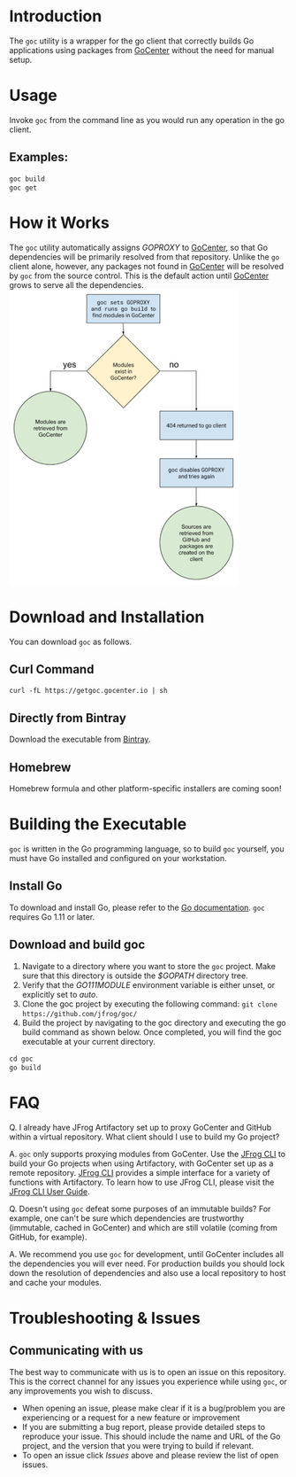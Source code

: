 # Introduction
The ```goc``` utility is a wrapper for the go client that correctly builds Go applications using packages from [GoCenter](https://gocenter.jfrog.com/stats) without the need for manual setup.

# Usage
Invoke ```goc``` from the command line as you would run any operation in the go client.

## Examples:
```
goc build
goc get
```

# How it Works
The ```goc``` utility automatically assigns *GOPROXY* to [GoCenter](https://gocenter.jfrog.com/stats), so that Go dependencies will be primarily resolved from that repository. Unlike the ```go``` client alone, however, any packages not found in [GoCenter](https://gocenter.jfrog.com/stats) will be resolved by ```goc``` from the source control. This is the default action until [GoCenter](https://gocenter.jfrog.com/stats) grows to serve all the dependencies.
![](docs/goc-flow.png "")

# Download and Installation
You can download ```goc``` as follows.
## Curl Command
```
curl -fL https://getgoc.gocenter.io | sh
```
## Directly from Bintray
Download the executable from [Bintray](https://bintray.com/jfrog/goc).

## Homebrew
Homebrew formula and other platform-specific installers are coming soon!

# Building the Executable
```goc``` is written in the Go programming language, so to build ```goc``` yourself, you must have Go installed and configured on your workstation.

## Install Go
To download and install Go, please refer to the [Go documentation](https://golang.org/doc/install). ```goc``` requires Go 1.11 or later.

## Download and build goc
1. Navigate to a directory where you want to store the ```goc``` project. Make sure that this directory is outside the *$GOPATH* directory tree.
2. Verify that the *GO111MODULE* environment variable is either unset, or explicitly set to *auto*.
3. Clone the goc project by executing the following command:
```git clone https://github.com/jfrog/goc/```
4. Build the project by navigating to the goc directory and executing the go build command as shown below. Once completed, you will find the goc executable at your current directory.
```
cd goc
go build
```

# FAQ
Q. I already have JFrog Artifactory set up to proxy GoCenter and GitHub within a virtual repository. What client should I use to build my Go project?

A. ```goc``` only supports proxying modules from GoCenter. Use the [JFrog CLI](https://github.com/jfrog/jfrog-cli-go) to build your Go projects when using Artifactory, with GoCenter set up as a remote repository. [JFrog CLI](https://github.com/jfrog/jfrog-cli-go) provides a simple interface for a variety of functions with Artifactory. To learn how to use JFrog CLI, please visit the [JFrog CLI User Guide](https://www.jfrog.com/confluence/display/CLI/JFrog+CLI).

Q. Doesn't using ```goc``` defeat some purposes of an immutable builds? For example, one can't be sure which dependencies are trustworthy (immutable, cached in GoCenter) and which are still volatile (coming from GitHub, for example).

A. We recommend you use ```goc``` for development, until GoCenter includes all the dependencies you will ever need. For production builds you should lock down the resolution of dependencies and also use a local repository to host and cache your modules. 

# Troubleshooting & Issues
## Communicating with us

The best way to communicate with us is to open an issue on this repository. This is the correct channel for any issues you experience while using ```goc```, or any improvements you wish to discuss.
* When opening an issue, please make clear if it is a bug/problem you are experiencing or a request for a new feature or improvement
* If you are submitting a bug report, please provide detailed steps to reproduce your issue. This should include the name and URL of the Go project, and the version that you were trying to build if relevant.
* To open an issue click *Issues* above and please review the list of open issues.